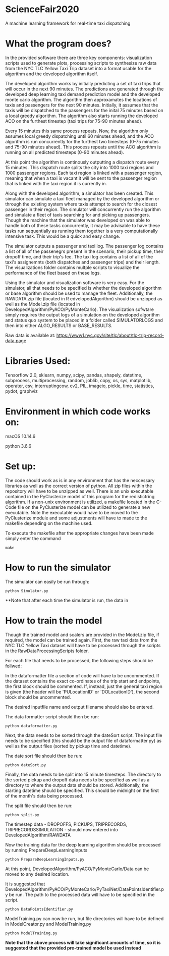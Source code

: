 # ScienceFair2020
A machine learning framework for real-time taxi dispatching

# What the program does?

In the provided software there are three key components: visualization scripts used to generate plots, processing scripts to synthesize raw data from the NYC TLC Yellow Taxi Trip dataset into a format usable for the algorithm and the developed algorithm itself.

The developed algorithm works by initially predicting a set of taxi trips that will occur in the next 90 minutes. The predictions are generated through the developed deep learning taxi demand prediction model and the developed monte carlo algorithm. The algorithm then approxamates the locations of taxis and passengers for the next 90 minutes. Initially, it assumes that the taxis will be dispatched to the passengers for the inital 75 minutes based on a local greedy algorithm. The algorithm also starts running the developed ACO on the furthest timestep (taxi trips for 75-90 minutes ahead).

Every 15 minutes this same process repeats. Now, the algorithm only assumes local greedy dispatching until 60 minutes ahead, and the ACO algorithm is run concurrently for the furthest two timesteps (0-75 minutes and 75-90 minutes ahead). This process repeats until the ACO algorithm is running on all predicted timesteps (0-90 minutes ahead). 

At this point the algorithm is continously outputting a dispatch route every 15 minutes. This dispatch route splits the city into 1000 taxi regions and 1000 passenger regions. Each taxi region is linked with a passenger region, meaning that when a taxi is vacant it will be sent to the passenger region that is linked with the taxi region it is currently in.

Along with the developed algorithm, a simulator has been created. This simulator can simulate a taxi fleet managed by the developed algorithm or through the existing system where taxis attempt to search for the closest passenger in their region. The simulator will concurrently run the algorithm and simulate a fleet of taxis searching for and picking up passengers. Though the machine that the simulator was developed on was able to handle both of these tasks concurrently, it may be advisable to have these tasks run sequentially as running them together is a very computationally intensive task. This would be a quick and easy change.

The simulator outputs a passenger and taxi log. The passenger log contains a list of all of the passenegrs present in the scenario, their pickup time, their dropoff time, and their trip's fee. The taxi log contains a list of all of the taxi's assignemnts (both dispatches and passenger trips) and their length. The visualizations folder contains multple scripts to visualize the performance of the fleet based on these logs.

Using the simulator and visualization software is very easy. For the simulator, all that needs to be specified is whether the developed algorithm or base algorithm should be used to manage the fleet. Additionally, the RAWDATA.zip file (located in R
edvelopedAlgorithm) should be unzipped as well as the Model.zip file (located in DevelopedAlgorithm/PyACO/PyMonteCarlo). The visualization sofwtare simply requires the output logs of a simulation on the developed algorithm and status quo system to be placed in a folder called SIMULATORLOGS and then into either ALGO_RESULTS or BASE_RESULTS.

Raw data is available at: https://www1.nyc.gov/site/tlc/about/tlc-trip-record-data.page

# Libraries Used:

Tensorflow 2.0, sklearn, numpy, scipy, pandas, shapely, datetime, subprocess, multiprocessing, random, joblib, copy, os, sys, matplotlib, operater, csv, interruptingcow, cv2, PIL, imageio, pickle, time, statistics, pydot, graphviz

# Environment in which code works on:

macOS 10.14.6

python 3.6.6

# Set up:

The code should work as is in any environment that has the neccessary libraries as well as the correct version of python. All zip files within the repository will have to be unzipped as well. There is an unix executable contained in the PyClusterize model of this program for the redistictring algorithm. If a non-unix environment is utilized, a makefile located in the C-Code file on the PyClusterize model can be utilized to generate a new executable. Note the executable would have to be moved to the PyClusterize module and some adjustments will have to made to the makefile depending on the machine used.

To execute the makefile after the appropriate changes have been made simply enter the command

```
make
```
# How to run the simulator

The simulator can easily be run through:

```
python Simulator.py
```

**Note that after each time the simulator is run, the data in 

# How to train the model

Though the trained model and scalers are provided in the Model.zip file, if required, the model can be trained again. First, the raw taxi data from the NYC TLC Yellow Taxi dataset will have to be processed through the scripts in the RawDataProcessingScripts folder. 

For each file that needs to be processed, the following steps should be follwed:

In the dataformatter file a section of code will have to be uncommented. If the dataset contains the exact co-ordinates of the trip start and endpoints, the first block should be commented. If, instead, just the general taxi region is given (the header will be 'PULocationID' or 'DOLocationID'), the second block should be uncommented.

The desired inputfile name and output filename should also be entered.

The data formatter script should then be run:

```
python dataformatter.py
```

Next, the data needs to be sorted through the dateSort script. The input file needs to be specified (this should be the output file of dataformatter.py) as well as the output files (sorted by pickup time and datetime).

The date sort file should then be run:

```
python dateSort.py
```

Finally, the data needs to be split into 15 minute timesteps. The directory to the sorted pickup and dropoff data needs to be specified as well as a directory to where the output data should be stored. Additionally, the starting datetime should be specified. This should be midnight on the first of the month's data being processed.

The split file should then be run:

```
python split.py
```

The timestep data - DROPOFFS, PICKUPS, TRIPRECORDS, TRIPRECORDSSIMULATION - should now entered into DevelopedAlgorithm/RAWDATA

Now the training data for the deep learning algorithm should be processed by running PrepareDeepLearningInputs

```
python PrepareDeepLearningInputs.py
```

At this point, DevelopedAlgorithm/PyACO/PyMonteCarlo/Data can be moved to any desired location.

It is suggested that DevelopedAlgorithm/PyACO/PyMonteCarlo/PyTaxiNet/DataPointsIdentifier.py be run. The path to the processed data will have to be specified in the script.

```
python DataPointsIdentifier.py
```

ModelTraining.py can now be run, but file directories will have to be defined in ModelCreator.py and ModelTraining.py

```
python ModelTraining.py
```

**Note that the above process will take significant amounts of time, so it is suggested that the provided pre-trained model be used instead**
